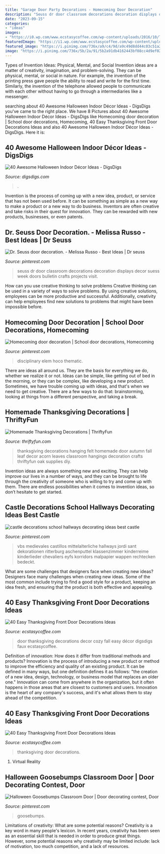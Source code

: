 ```yaml
---
title: "Garage Door Party Decorations - Homecoming Door Decoration"
description: "Seuss dr door classroom decorations decoration displays decor suess week doors bulletin crafts projects visit"
date: "2023-09-15"
categories:
- "ideas"
images:
- "https://i0.wp.com/www.ecstasycoffee.com/wp-content/uploads/2016/10/Thanksgiving-Front-Door-Decorations-4.jpg?resize=541%2C884"
featuredImage: "https://i1.wp.com/www.ecstasycoffee.com/wp-content/uploads/2016/10/Thanksgiving-Front-Door-Decorations-Ideas-13.jpg"
featured_image: "https://i.pinimg.com/736x/a9/c4/9d/a9c49d8dd44c03c51a291317b541345d.jpg"
image: "https://i.pinimg.com/736x/5b/2a/91/5b2a91db4162443bf08cc4d9ef02ae96--classroom-door-halloween.jpg"
---
```



Types of Invention Ideas: Physical, Mental, and Social
Invention ideas are a matter of creativity, imagination, and problem-solving. They can be physical, mental, or social in nature. For example, the invention of the printing press gave people the ability to read and write for the first time. Similarly, the invention of the telephone allowed people to communicate with each other without having to go through a intermediaries like a messenger.

	

		
searching about 40 Awesome Halloween Indoor Décor Ideas - DigsDigs you've came to the right place. We have 8 Pictures about 40 Awesome Halloween Indoor Décor Ideas - DigsDigs like Homecoming door decoration | School door decorations, Homecoming, 40 Easy Thanksgiving Front Door Decorations Ideas and also 40 Awesome Halloween Indoor Décor Ideas - DigsDigs. Here it is:
		
    
## 40 Awesome Halloween Indoor Décor Ideas - DigsDigs

<img loading=lazy src="https://www.digsdigs.com/photos/awesome-halloween-indoor-decor-ideas-29-554x831.jpg" onerror="this.onerror=null;this.src='https://tse2.mm.bing.net/th?id=OIP.wr0VOdjIrWVek1d5Z5UJNQHaLH&amp;pid=15.1';" alt="40 Awesome Halloween Indoor Décor Ideas - DigsDigs">

_Source: digsdigs.com_

>. 

	

Invention is the process of coming up with a new idea, product, or service that has not been used before. It can be something as simple as a new way to make a product or a new way to do business. Inventors are often creative and take risks in their quest for innovation. They can be rewarded with new products, businesses, or even patents.

    
## Dr. Seuss Door Decoration. - Melissa Russo - Best Ideas | Dr Seuss

<img loading=lazy src="https://i.pinimg.com/736x/52/84/ce/5284cecd9f3bec1d50b9208ecb1d4838.jpg" onerror="this.onerror=null;this.src='https://tse2.mm.bing.net/th?id=OIP.ajxMMmyDfiyVZT3fIUgKqwHaNK&amp;pid=15.1';" alt="Dr. Seuss door decoration. - Melissa Russo - Best Ideas | Dr seuss">

_Source: pinterest.com_

>seuss dr door classroom decorations decoration displays decor suess week doors bulletin crafts projects visit. 

	

How can you use creative thinking to solve problems
Creative thinking can be used in a variety of ways to solve problems. By using creative solutions, employees can be more productive and successful. Additionally, creativity can help employees find new solutions to problems that might have been impossible before.

    
## Homecoming Door Decoration | School Door Decorations, Homecoming

<img loading=lazy src="https://i.pinimg.com/736x/a9/c4/9d/a9c49d8dd44c03c51a291317b541345d.jpg" onerror="this.onerror=null;this.src='https://tse1.mm.bing.net/th?id=OIP.S99c-EGiAwGSy7V6w9EIvgHaJ3&amp;pid=15.1';" alt="Homecoming door decoration | School door decorations, Homecoming">

_Source: pinterest.com_

>disciplinary elem hoco thematic. 

	

There are ideas all around us. They are the basis for everything we do, whether we realize it or not. Ideas can be simple, like getting out of bed in the morning, or they can be complex, like developing a new product. Sometimes, we have trouble coming up with ideas, and that's when we need to get creative. There are a few ways to do that: brainstorming, looking at things from a different perspective, and taking a break.

    
## Homemade Thanksgiving Decorations | ThriftyFun

<img loading=lazy src="http://img.thrfun.com/img/022/226/finished_project_on_wall_m7.jpg" onerror="this.onerror=null;this.src='https://tse3.mm.bing.net/th?id=OIP.Sh3FR4sxvyy5SO0vUGNnPwAAAA&amp;pid=15.1';" alt="Homemade Thanksgiving Decorations | ThriftyFun">

_Source: thriftyfun.com_

>thanksgiving decorations hanging felt homemade door autumn fall leaf decor acorn leaves classroom hangings decoration crafts thriftyfun oak supplies diy. 

	

Invention ideas are always something new and exciting. They can help improve our lives in a number of ways, and they can be brought to life through the creativity of someone who is willing to try and come up with them. There are endless possibilities when it comes to invention ideas, so don’t hesitate to get started.

    
## Castle Decorations School Hallways Decorating Ideas Best Castle

<img loading=lazy src="https://i.pinimg.com/736x/09/6a/c9/096ac9ccf76d81306841cd4d023dcf8b.jpg" onerror="this.onerror=null;this.src='https://tse2.mm.bing.net/th?id=OIP.GVG4rF9Fsqo6qWZjRWyiFgHaJ3&amp;pid=15.1';" alt="castle decorations school hallways decorating ideas best castle">

_Source: pinterest.com_

>vbs medievales castillos mittelalterliche hallways jordi sant dekorationen ritterburg aschenputtel klassenzimmer kinderreime kinderlieder chevaliers eyfs korridors malpapier wappen rechtecken bedeckt. 

	

What are some challenges that designers face when creating new ideas?
Designers face many challenges when creating new ideas. Some of the most common include trying to find a good style for a product, keeping an idea fresh, and ensuring that the product is both effective and appealing.

    
## 40 Easy Thanksgiving Front Door Decorations Ideas

<img loading=lazy src="https://i0.wp.com/www.ecstasycoffee.com/wp-content/uploads/2016/10/Thanksgiving-Front-Door-Decorations-4.jpg?resize=541%2C884" onerror="this.onerror=null;this.src='https://tse4.mm.bing.net/th?id=OIP.cHF-eECnP4q-u9o-v20d_AHaMG&amp;pid=15.1';" alt="40 Easy Thanksgiving Front Door Decorations Ideas">

_Source: ecstasycoffee.com_

>door thanksgiving decorations decor cozy fall easy décor digsdigs faux ecstasycoffee. 

	

Definition of innovation: How does it differ from traditional methods and products?
Innovation is the process of introducing a new product or method to improve the efficiency and quality of an existing product. It can be defined in many ways, but one definition defines it as follows: "the creation of a new idea, design, technology, or business model that replaces an older one." Innovation can come from anywhere in the organization, but it often happens in those areas that are closest to customers and users. Innovation is the heart of any company's success, and it's what allows them to stay ahead of the competition.

    
## 40 Easy Thanksgiving Front Door Decorations Ideas

<img loading=lazy src="https://i1.wp.com/www.ecstasycoffee.com/wp-content/uploads/2016/10/Thanksgiving-Front-Door-Decorations-Ideas-13.jpg" onerror="this.onerror=null;this.src='https://tse1.mm.bing.net/th?id=OIP.H5EjwQY8vxGmEV_2H4YP9AHaLN&amp;pid=15.1';" alt="40 Easy Thanksgiving Front Door Decorations Ideas">

_Source: ecstasycoffee.com_

>thanksgiving door decorations. 

	

1. Virtual Reality 

    
## Halloween Goosebumps Classroom Door | Door Decorating Contest, Door

<img loading=lazy src="https://i.pinimg.com/736x/5b/2a/91/5b2a91db4162443bf08cc4d9ef02ae96--classroom-door-halloween.jpg" onerror="this.onerror=null;this.src='https://tse1.mm.bing.net/th?id=OIP.7w5XPlyi5Gqnz9lumtHHjwC1FY&amp;pid=15.1';" alt="Halloween Goosebumps Classroom Door | Door decorating contest, Door">

_Source: pinterest.com_

>goosebumps. 

	

Limitations of creativity: What are some potential reasons?
Creativity is a key word in many people's lexicon. In recent years, creativity has been seen as an essential skill that is needed in order to produce great things. However, some potential reasons why creativity may be limited include: lack of motivation, too much competition, and a lack of resources.


